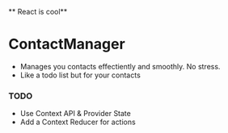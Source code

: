 ** React is cool**


# ContactManager
* Manages you contacts effectiently and smoothly. No stress.
* Like a todo list but for your contacts


### TODO

* Use Context API & Provider State
* Add a Context Reducer for actions
